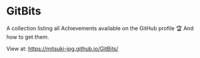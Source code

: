 # GitBits
A collection listing all Achievements available on the GitHub profile 🏆 And how to get them.

View at: https://mitsuki-jpg.github.io/GitBits/
